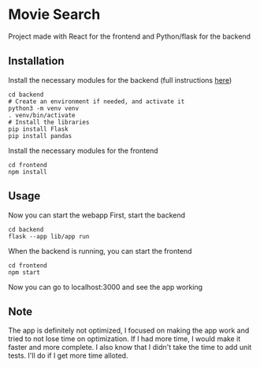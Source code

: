 # Movie Search
Project made with React for the frontend and Python/flask for the backend

## Installation

Install the necessary modules for the backend (full instructions [here](https://flask.palletsprojects.com/en/2.2.x/installation/))
```
cd backend
# Create an environment if needed, and activate it
python3 -m venv venv
. venv/bin/activate
# Install the libraries
pip install Flask
pip install pandas
```

Install the necessary modules for the frontend
```
cd frontend
npm install
```

## Usage

Now you can start the webapp
First, start the backend
```
cd backend
flask --app lib/app run
```

When the backend is running, you can start the frontend
```
cd frontend
npm start
```

Now you can go to localhost:3000 and see the app working

## Note

The app is definitely not optimized, I focused on making the app work and tried to not lose time on optimization. If I had more time, I would make it faster and more complete.
I also know that I didn't take the time to add unit tests. I'll do if I get more time alloted.
